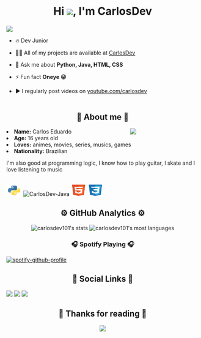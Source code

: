 <h1 align="center">Hi <img src="https://raw.githubusercontent.com/kaueMarques/kaueMarques/master/hi.gif" width="30px">, I'm CarlosDev</h1>

<img src= "https://64.media.tumblr.com/2c551700bc0501aaca64fc6316abe140/a15a1cf8a4616f2a-ca/s400x600/05ccb753a73f4158abc271f4d7d24d141619ddbd.gifv" width="500px" align="center">

- 🔥 Dev Junior 

- 👨‍💻 All of my projects are available at [CarlosDev](https://github.com/CarlosDev101)

- 💬 Ask me about **Python, Java, HTML, CSS**

- ⚡ Fun fact **Oneye 😜**

- ▶️ I regularly post videos on [youtube.com/carlosdev](https://www.youtube.com/channel/UC6YLQsrK7aYpA2LgbVOmYiQ)
<br><br>

<div>
<h2 align="center"> 🐺 About me 🐺 </h2>
<img src="https://64.media.tumblr.com/db0d89c0286618f216dc0188f1d8daed/d51482178c06e3e4-cd/s400x600/50c72814b38d524a3c47a8cc183db7181b9f2e62.gifv"  width="180px" align="right">
<li>
  <b>Name:</b> Carlos Eduardo
</li>
<li>
  <b>Age:</b> 16 years old
</li>
<li>
<b>Loves:</b> animes, movies, series, musics, games
</li>
<li>
<b>Nationality:</b> Brazilian
</li>
</div>

I'm also good at programming logic, I know how to play guitar, I skate and I love listening to music
<div style="display: inline_block"><br>
  <img  alt="CarlosDev-Python" height="30" width="40" src="https://raw.githubusercontent.com/devicons/devicon/master/icons/python/python-original.svg">
  <img  alt="CarlosDev-Java" height="30" width="40" src="https://th.bing.com/th/id/R.2ebcc816698b99a4161299534445dd02?rik=F5u5EFRfzveRpw&riu=http%3a%2f%2fcheckpoint-it.hu%2f_media%2fimg%2fsmall%2ficons8-java-480.png&ehk=4bCNLeQJRMzHfk6uWAJR%2bq02OEnL%2fqQguYJBmz3TsPw%3d&risl=&pid=ImgRaw&r=0&sres=1&sresct=1"> 
  <img  alt="CarlosDev-HTML" height="30" width="40" src="https://raw.githubusercontent.com/devicons/devicon/master/icons/html5/html5-original.svg">
  <img  alt="CarlosDev-CSS" height="30" width="40" src="https://raw.githubusercontent.com/devicons/devicon/master/icons/css3/css3-original.svg">
  <p align="left">
</div>

<h2 align="center">⚙️ GitHub Analytics ⚙️</h2>

<p align="center">
<img width="380em" src="https://github-readme-stats.vercel.app/api?username=carlosdev101&show_icons=true&theme=vision-friendly-dark" alt="carlosdev101's stats"/>
<img width="380em" src="https://github-readme-stats.vercel.app/api/top-langs/?username=carlosdev101&layout=compact&theme=vision-friendly-dark" alt="carlosdev101's most languages"/>
</p>

<h3 align="center" >🎧 Spotify Playing 🎧</h2>

[![spotify-github-profile](https://spotify-github-profile.vercel.app/api/view?uid=carloseduardotoy&cover_image=true&theme=novatorem&bar_color=000000&bar_color_cover=true)](https://github.com/CarlosDev101)

<h2 align="center">🔱 Social Links 🔱</h2>

<div align="left">
  <a href="https://www.instagram.com/carlosdev10/" target="_blank"><img src="https://th.bing.com/th/id/R.d90cd50edab7ce208bf45492c65af05d?rik=5w3tf7Pv2qWR6Q&pid=ImgRaw&r=0" width="60em"></a>
  <a href="https://www.youtube.com/channel/UC6YLQsrK7aYpA2LgbVOmYiQ" target="_blank"><img src="https://multarte.com.br/wp-content/uploads/2020/04/youtube_logo.png" width="60em"></a>
  <a href="https://discord.com/users/653373680776380461" target="_blank"><img src="https://d33wubrfki0l68.cloudfront.net/7f988ede7749e1e355b9faef32c66c4b0b13ee87/a9900/assets/images/tool-icons/discord.png" width="60em"></a>
 



</div>

<h2 align="center">💖 Thanks for reading 💖</h2>
<div align="center">
<img src="https://64.media.tumblr.com/f33afd245a9f7d2dde461f85dcade514/7ff2dbaed833e191-11/s1280x1920/5cb6e4e581403be364295425816df6273221aafe.gifv">
</div>


